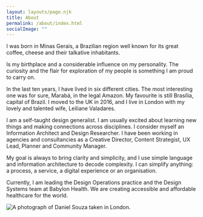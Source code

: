 ```yaml
---
layout: layouts/page.njk
title: About
permalink: /about/index.html
socialImage: ""
---
```

I was born in Minas Gerais, a Brazilian region well known for its great coffee, cheese and their talkative inhabitants. 

Is my birthplace and a considerable influence on my personality. The curiosity and the flair for exploration of my people is something I am proud to carry on. 

In the last ten years, I have lived in six different cities. The most interesting one was for sure, Marabá, in the legal Amazon. My favourite is still Brasília, capital of Brazil. I moved to the UK in 2016, and I live in London with my lovely and talented wife, Leiliane Valadares.  

I am a self-taught design generalist. I am usually excited about learning new things and making connections across disciplines. I consider myself an Information Architect and Design Researcher. I have been working in agencies and consultancies as a Creative Director, Content Strategist, UX Lead, Planner and Community Manager. 

My goal is always to bring clarity and simplicity, and I use simple language and information architecture to decode complexity. I can simplify anything: a process, a service, a digital experience or an organisation.

Currently, I am leading the Design Operations practice and the Design Systems team at Babylon Health. We are creating accessible and affordable healthcare for the world.

![A photograph of Daniel Souza taken in London. ](/images/daniel_souza_photo.JPG "Photo: Leiliane Valadares")
